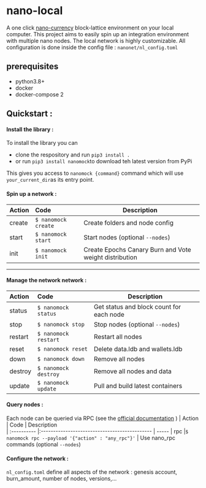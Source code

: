 # nano-local

A one click [nano-currency](https://nano.org) block-lattice environment on your local computer.
This project aims to easily spin up an integration environment with multiple nano nodes.
The local network is highly customizable.
All configuration is done inside the config file : `nanonet/nl_config.toml`

## prerequisites 

* python3.8+
* docker
* docker-compose 2

## Quickstart :

#### Install the library :

To install the library you can
- clone the respository and run `pip3 install .`
- or run `pip3 install nanomock`to download teh latest version from PyPi

This gives you access to `nanomock {command}` command which will use `your_current_dir`as its entry point.

#### Spin up a network :

| Action            | Code                                              | Description  
| :----------       |:---------------------------------------------     | -----
| create            |`$ nanomock create`                                  | Create folders and node config 
| start             |`$ nanomock start`                                   | Start nodes (optional `--nodes`)
| init              |`$ nanomock init`                                    | Create Epochs Canary Burn and Vote weight distribution 
--------
#### Manage the network network :
| Action            | Code                                              | Description  
| :----------       |:---------------------------------------------     | -----
| status            |`$ nanomock status`                                  | Get status and block count for each node
| stop              |`$ nanomock stop`                                    | Stop nodes (optional `--nodes`)
| restart           |`$ nanomock restart`                                 | Restart all nodes  
| reset             |`$ nanomock reset`                                   | Delete data.ldb and wallets.ldb
| down              |`$ nanomock down`                                    | Remove all nodes
| destroy           |`$ nanomock destroy`                                 | Remove all nodes and data
| update            |`$ nanomock update `                                 | Pull and build latest containers

####  Query nodes :

Each node can be queried via RPC (see the [official documentation](https://docs.nano.org/commands/rpc-protocol/) )
| Action            | Code                                              | Description  
| :----------       |:---------------------------------------------     | -----
| rpc               |`$ nanomock rpc --payload '{"action" : "any_rpc"}'`  | Use nano_rpc commands (optional `--nodes`)


#### Configure the network :

`nl_config.toml` define all aspects of the network : genesis account, burn_amount, number of nodes, versions,...

